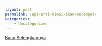 ```yaml
---
layout: post
permalink: /apa-arti-mimpi-ikan-melompat/
categories:
    - Uncategorized
---
```


[Baca Selengkapnya](/02)